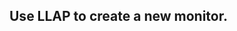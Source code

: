 ##  Use LLAP to create a new monitor. 


<!--stackedit_data:
eyJoaXN0b3J5IjpbMTg1MDYzNDEwLDIwNDAyOTc2MjJdfQ==
-->
